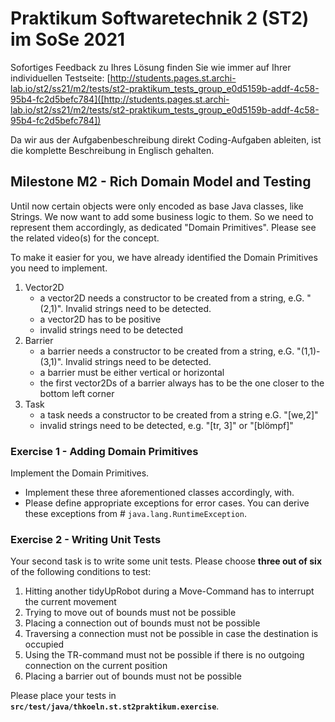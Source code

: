 # Praktikum Softwaretechnik 2 (ST2) im SoSe 2021

Sofortiges Feedback zu Ihres Lösung finden Sie wie immer auf Ihrer individuellen Testseite:
[http://students.pages.st.archi-lab.io/st2/ss21/m2/tests/st2-praktikum_tests_group_e0d5159b-addf-4c58-95b4-fc2d5befc784]([http://students.pages.st.archi-lab.io/st2/ss21/m2/tests/st2-praktikum_tests_group_e0d5159b-addf-4c58-95b4-fc2d5befc784])

Da wir aus der Aufgabenbeschreibung direkt Coding-Aufgaben ableiten, ist die komplette Beschreibung in Englisch
gehalten. 

## Milestone M2 - Rich Domain Model and Testing

Until now certain objects were only encoded as base Java classes, like Strings. We now want to add some business
logic to them. So we need to represent them accordingly, as dedicated "Domain Primitives". Please see the related
video(s) for the concept. 

To make it easier for you, we have already identified the Domain Primitives you need to implement.
 
1. Vector2D
    * a vector2D needs a constructor to be created from a string, e.G. "(2,1)". Invalid strings need to be 
        detected.
    * a vector2D has to be positive    
    * invalid strings need to be detected
1. Barrier
    * a barrier needs a constructor to be created from a string, e.G. "(1,1)-(3,1)". Invalid strings need to be 
        detected.
    * a barrier must be either vertical or horizontal
    * the first vector2Ds of a barrier always has to be the one closer to the bottom left corner
1. Task
    * a task needs a constructor to be created from a string e.G. "\[we,2]"
    * invalid strings need to be detected, e.g. "\[tr, 3]" or "\[blömpf]" 
    

### Exercise 1 - Adding Domain Primitives

Implement the Domain Primitives. 

* Implement these three aforementioned classes accordingly, with. 
* Please define appropriate exceptions for error cases. You can derive these exceptions from #
    `java.lang.RuntimeException`. 


### Exercise 2 - Writing Unit Tests

Your second task is to write some unit tests. Please choose **three out of six** of the following conditions to test:

1. Hitting another tidyUpRobot during a Move-Command has to interrupt the current movement
1. Trying to move out of bounds must not be possible
1. Placing a connection out of bounds must not be possible
1. Traversing a connection must not be possible in case the destination is occupied 
1. Using the TR-command must not be possible if there is no outgoing connection on the current position 
1. Placing a barrier out of bounds must not be possible

Please place your tests in **`src/test/java/thkoeln.st.st2praktikum.exercise`**.








